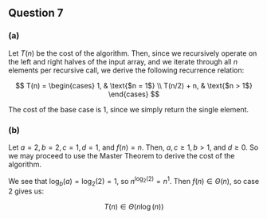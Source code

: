 ## Question 7

### (a)

Let $T(n)$ be the cost of the algorithm. Then, since we recursively operate on the left and right halves of the input array, and we iterate through all $n$ elements per recursive call, we derive the following recurrence relation:

$$
 T(n) =
\begin{cases}
1,  & \text{$n = 1$} \\
T(n/2) + n, & \text{$n > 1$}
\end{cases}
$$

The cost of the base case is $1$, since we simply return the single element.

### (b)

Let $a = 2, b = 2, c = 1, d = 1$, and $f(n) = n$. Then, $a, c \geq 1, b > 1$, and $d \geq 0$. So we may proceed to use the Master Theorem to derive the cost of the algorithm.

We see that $\log_b(a) = \log_2(2) = 1$, so $n^{\log_2(2)} = n^1$. Then $f(n) \in \Theta (n)$, so case 2 gives us:

$$T(n) \in \Theta (n \log(n))$$
